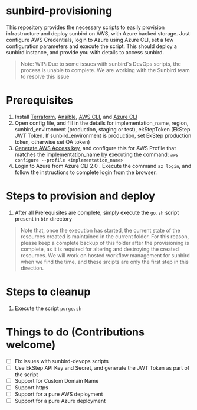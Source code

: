 # sunbird-provisioning

This repository provides the necessary scripts to easily provision infrastructure and deploy sunbird on AWS, with Azure backed storage. Just configure AWS Credentials, login to Azure using Azure CLI, set a few configuration parameters and execute the script. This should deploy a sunbird instance, and provide you with details to access sunbird.

> Note: WIP: Due to some issues with sunbird's DevOps scripts, the process is unable to complete. We are working with the Sunbird team to resolve this issue

# Prerequisites
1. Install [Terraform](https://www.terraform.io/intro/getting-started/install.html), [Ansible](https://docs.ansible.com/ansible/latest/installation_guide/intro_installation.html), [AWS CLI](https://docs.aws.amazon.com/cli/latest/userguide/installing.html), and [Azure CLI](https://docs.microsoft.com/en-us/cli/azure/install-azure-cli?view=azure-cli-latest)
1. Open config file, and fill in the details for implementation_name, region, sunbird_environment (production, staging or test), ekStepToken (EkStep JWT Token. If sunbird_environment is production, set EkStep production token, otherwise set QA token)
1. [Generate AWS Access key](https://docs.aws.amazon.com/general/latest/gr/aws-sec-cred-types.html#access-keys-and-secret-access-keys), and configure this for AWS Profile that matches the implementation_name by executing the command: `aws configure --profile <implementation_name>`
1. Login to Azure from Azure CLI 2.0 . Execute the command `az login`, and follow the instructions to complete login from the browser.

# Steps to provision and deploy
1. After all Prerequisites are complete, simply execute the `go.sh` script present in `bin` directory

> Note that, once the execution has started, the current state of the resources created is maintained in the current folder. For this reason, please keep a complete backup of this folder after the provisioning is complete, as it is required for altering and destroying the created resources. We will work on hosted workflow management for sunbird when we find the time, and these srcipts are only the first step in this direction.

# Steps to cleanup
1. Execute the script `purge.sh`

# Things to do (Contributions welcome)
- [ ] Fix issues with sunbird-devops scripts
- [ ] Use EkStep API Key and Secret, and generate the JWT Token as part of the script
- [ ] Support for Custom Domain Name
- [ ] Support https
- [ ] Support for a pure AWS deployment
- [ ] Support for a pure Azure deployment
